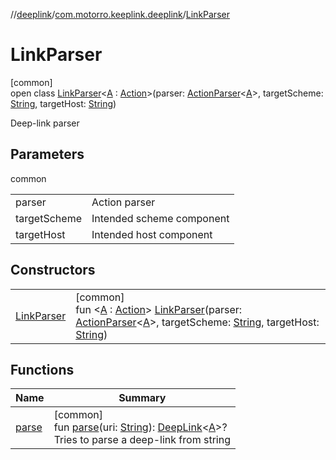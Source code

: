 //[deeplink](../../../index.md)/[com.motorro.keeplink.deeplink](../index.md)/[LinkParser](index.md)

# LinkParser

[common]\
open class [LinkParser](index.md)&lt;[A](index.md) : [Action](../-action/index.md)&gt;(parser: [ActionParser](../-action-parser/index.md)&lt;[A](index.md)&gt;, targetScheme: [String](https://kotlinlang.org/api/latest/jvm/stdlib/kotlin/-string/index.html), targetHost: [String](https://kotlinlang.org/api/latest/jvm/stdlib/kotlin/-string/index.html))

Deep-link parser

## Parameters

common

| | |
|---|---|
| parser | Action parser |
| targetScheme | Intended scheme component |
| targetHost | Intended host component |

## Constructors

| | |
|---|---|
| [LinkParser](-link-parser.md) | [common]<br>fun &lt;[A](index.md) : [Action](../-action/index.md)&gt; [LinkParser](-link-parser.md)(parser: [ActionParser](../-action-parser/index.md)&lt;[A](index.md)&gt;, targetScheme: [String](https://kotlinlang.org/api/latest/jvm/stdlib/kotlin/-string/index.html), targetHost: [String](https://kotlinlang.org/api/latest/jvm/stdlib/kotlin/-string/index.html)) |

## Functions

| Name | Summary |
|---|---|
| [parse](parse.md) | [common]<br>fun [parse](parse.md)(uri: [String](https://kotlinlang.org/api/latest/jvm/stdlib/kotlin/-string/index.html)): [DeepLink](../-deep-link/index.md)&lt;[A](index.md)&gt;?<br>Tries to parse a deep-link from string |
